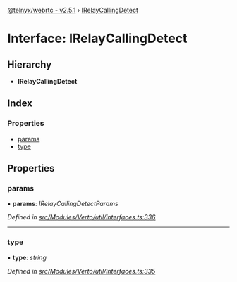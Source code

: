 [@telnyx/webrtc - v2.5.1](../README.md) › [IRelayCallingDetect](irelaycallingdetect.md)

# Interface: IRelayCallingDetect

## Hierarchy

* **IRelayCallingDetect**

## Index

### Properties

* [params](irelaycallingdetect.md#params)
* [type](irelaycallingdetect.md#type)

## Properties

###  params

• **params**: *IRelayCallingDetectParams*

*Defined in [src/Modules/Verto/util/interfaces.ts:336](https://github.com/team-telnyx/webrtc/blob/main/packages/js/src/Modules/Verto/util/interfaces.ts#L336)*

___

###  type

• **type**: *string*

*Defined in [src/Modules/Verto/util/interfaces.ts:335](https://github.com/team-telnyx/webrtc/blob/main/packages/js/src/Modules/Verto/util/interfaces.ts#L335)*
